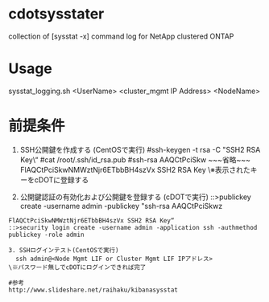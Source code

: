 # cdotsysstater
collection of \[sysstat -x\] command log for NetApp clustered ONTAP
# Usage
sysstat_logging.sh \<UserName\> \<cluster_mgmt IP Address\> \<NodeName\>

# 前提条件
1. SSH公開鍵を作成する \(CentOSで実行\)
 \#ssh\-keygen \-t rsa \-C \"SSH2 RSA Key\“
 \#cat \/root\/\.ssh\/id_rsa\.pub
 \#ssh-rsa AAQCtPciSkw
  \~\~\~省略\~\~\~
  FlAQCtPciSkwNMWztNjr6ETbbBH4szVx SSH2 RSA Key
\※表示されたキーをcDOTに登録する

2. 公開鍵認証の有効化および公開鍵を登録する (cDOTで実行)
::>publickey create -username admin -publickey "ssh-rsa AAQCtPciSkwz
~~~省略~~~
FlAQCtPciSkwNMWztNjr6ETbbBH4szVx SSH2 RSA Key“
::>security login create -username admin -application ssh -authmethod publickey -role admin

3. SSHログインテスト(CentOSで実行)
  ssh admin@<Node Mgmt LIF or Cluster Mgmt LIF IPアドレス>
\※パスワード無しでcDOTにログインできれば完了

#参考
http://www.slideshare.net/raihaku/kibanasysstat
